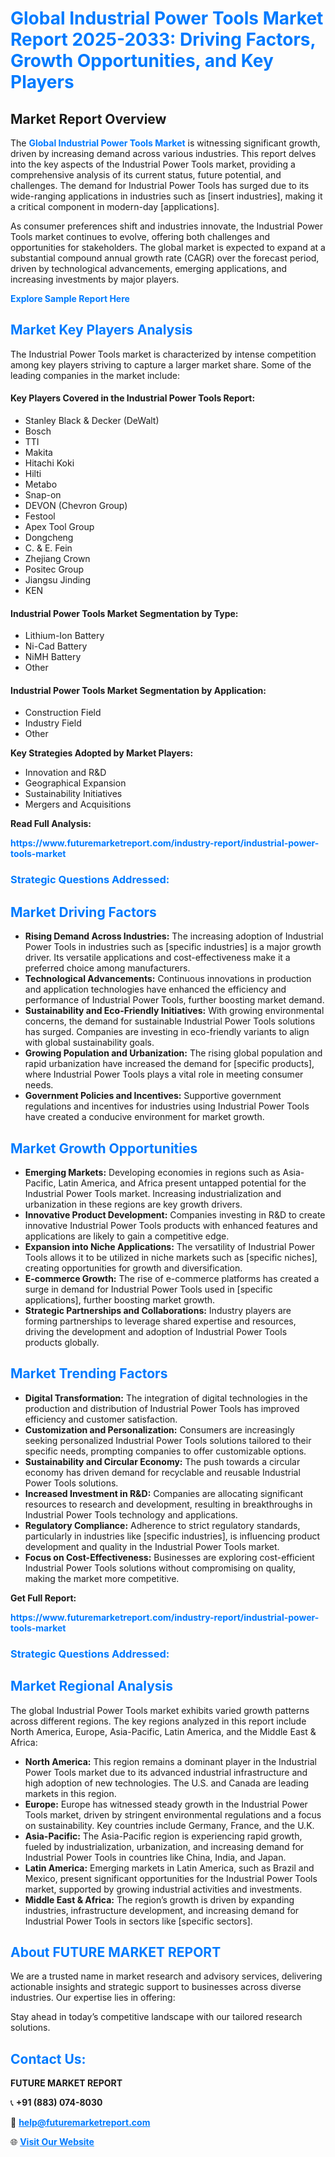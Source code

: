 <h1 style="color: #007BFF;">Global Industrial Power Tools Market Report 2025-2033: Driving Factors, Growth Opportunities, and Key Players</h1>

<section id="overview">
<h2>Market Report Overview</h2>
<p>The <a href="https://www.futuremarketreport.com/industry-report/industrial-power-tools-market" style="color: #007BFF; text-decoration: none;"><strong>Global Industrial Power Tools Market</strong></a> is witnessing significant growth, driven by increasing demand across various industries. This report delves into the key aspects of the Industrial Power Tools market, providing a comprehensive analysis of its current status, future potential, and challenges. The demand for Industrial Power Tools has surged due to its wide-ranging applications in industries such as [insert industries], making it a critical component in modern-day [applications].</p>
<p>As consumer preferences shift and industries innovate, the Industrial Power Tools market continues to evolve, offering both challenges and opportunities for stakeholders. The global market is expected to expand at a substantial compound annual growth rate (CAGR) over the forecast period, driven by technological advancements, emerging applications, and increasing investments by major players.</p>
</section>

<section id="overview">
<p><a href="https://www.futuremarketreport.com/request-sample/reportId=59054" style="color: #007BFF; text-decoration: none;"><strong>Explore Sample Report Here</strong></a></p>
</section>

<section id="key-players">
<h2 style="color: #007BFF;">Market Key Players Analysis</h2>
<p>The Industrial Power Tools market is characterized by intense competition among key players striving to capture a larger market share. Some of the leading companies in the market include:</p>
<h4>Key Players Covered in the Industrial Power Tools Report:</h4>
<ul><li>Stanley Black &amp; Decker (DeWalt)</li><li>Bosch</li><li>TTI</li><li>Makita</li><li>Hitachi Koki</li><li>Hilti</li><li>Metabo</li><li>Snap-on</li><li>DEVON (Chevron Group)</li><li>Festool</li><li>Apex Tool Group</li><li>Dongcheng</li><li>C. &amp; E. Fein</li><li>Zhejiang Crown</li><li>Positec Group</li><li>Jiangsu Jinding</li><li>KEN</li></ul>
<h4>Industrial Power Tools Market Segmentation by Type:</h4>
<ul><li>Lithium-Ion Battery</li><li>Ni-Cad Battery</li><li>NiMH Battery</li><li>Other</li></ul>

<h4>Industrial Power Tools Market Segmentation by Application:</h4>
<ul><li>Construction Field</li><li>Industry Field</li><li>Other</li></ul>
<p><strong>Key Strategies Adopted by Market Players:</strong></p>
<ul>
<li>Innovation and R&D</li>
<li>Geographical Expansion</li>
<li>Sustainability Initiatives</li>
<li>Mergers and Acquisitions</li>
</ul>
</section>

<section>
<p><strong>Read Full Analysis: </strong></p><a href="https://www.futuremarketreport.com/industry-report/industrial-power-tools-market" style="color: #007BFF; text-decoration: none;"><strong>https://www.futuremarketreport.com/industry-report/industrial-power-tools-market</strong></a>
<h3 style="color: #007BFF;">Strategic Questions Addressed:</h3>
</section>

<section id="driving-factors">
<h2 style="color: #007BFF;">Market Driving Factors</h2>
<ul>
<li><strong>Rising Demand Across Industries:</strong> The increasing adoption of Industrial Power Tools in industries such as [specific industries] is a major growth driver. Its versatile applications and cost-effectiveness make it a preferred choice among manufacturers.</li>
<li><strong>Technological Advancements:</strong> Continuous innovations in production and application technologies have enhanced the efficiency and performance of Industrial Power Tools, further boosting market demand.</li>
<li><strong>Sustainability and Eco-Friendly Initiatives:</strong> With growing environmental concerns, the demand for sustainable Industrial Power Tools solutions has surged. Companies are investing in eco-friendly variants to align with global sustainability goals.</li>
<li><strong>Growing Population and Urbanization:</strong> The rising global population and rapid urbanization have increased the demand for [specific products], where Industrial Power Tools plays a vital role in meeting consumer needs.</li>
<li><strong>Government Policies and Incentives:</strong> Supportive government regulations and incentives for industries using Industrial Power Tools have created a conducive environment for market growth.</li>
</ul>
</section>

<section id="growth-opportunities">
<h2 style="color: #007BFF;">Market Growth Opportunities</h2>
<ul>
<li><strong>Emerging Markets:</strong> Developing economies in regions such as Asia-Pacific, Latin America, and Africa present untapped potential for the Industrial Power Tools market. Increasing industrialization and urbanization in these regions are key growth drivers.</li>
<li><strong>Innovative Product Development:</strong> Companies investing in R&D to create innovative Industrial Power Tools products with enhanced features and applications are likely to gain a competitive edge.</li>
<li><strong>Expansion into Niche Applications:</strong> The versatility of Industrial Power Tools allows it to be utilized in niche markets such as [specific niches], creating opportunities for growth and diversification.</li>
<li><strong>E-commerce Growth:</strong> The rise of e-commerce platforms has created a surge in demand for Industrial Power Tools used in [specific applications], further boosting market growth.</li>
<li><strong>Strategic Partnerships and Collaborations:</strong> Industry players are forming partnerships to leverage shared expertise and resources, driving the development and adoption of Industrial Power Tools products globally.</li>
</ul>
</section>

<section id="trending-factors">
<h2 style="color: #007BFF;">Market Trending Factors</h2>
<ul>
<li><strong>Digital Transformation:</strong> The integration of digital technologies in the production and distribution of Industrial Power Tools has improved efficiency and customer satisfaction.</li>
<li><strong>Customization and Personalization:</strong> Consumers are increasingly seeking personalized Industrial Power Tools solutions tailored to their specific needs, prompting companies to offer customizable options.</li>
<li><strong>Sustainability and Circular Economy:</strong> The push towards a circular economy has driven demand for recyclable and reusable Industrial Power Tools solutions.</li>
<li><strong>Increased Investment in R&D:</strong> Companies are allocating significant resources to research and development, resulting in breakthroughs in Industrial Power Tools technology and applications.</li>
<li><strong>Regulatory Compliance:</strong> Adherence to strict regulatory standards, particularly in industries like [specific industries], is influencing product development and quality in the Industrial Power Tools market.</li>
<li><strong>Focus on Cost-Effectiveness:</strong> Businesses are exploring cost-efficient Industrial Power Tools solutions without compromising on quality, making the market more competitive.</li>
</ul>
</section>

<section>
<p><strong>Get Full Report: </strong></p><a href="https://www.futuremarketreport.com/industry-report/industrial-power-tools-market" style="color: #007BFF; text-decoration: none;"><strong>https://www.futuremarketreport.com/industry-report/industrial-power-tools-market</strong></a>
<h3 style="color: #007BFF;">Strategic Questions Addressed:</h3>
</section>


<section id="regional-analysis">
<h2 style="color: #007BFF;">Market Regional Analysis</h2>
<p>The global Industrial Power Tools market exhibits varied growth patterns across different regions. The key regions analyzed in this report include North America, Europe, Asia-Pacific, Latin America, and the Middle East & Africa:</p>
<ul>
<li><strong>North America:</strong> This region remains a dominant player in the Industrial Power Tools market due to its advanced industrial infrastructure and high adoption of new technologies. The U.S. and Canada are leading markets in this region.</li>
<li><strong>Europe:</strong> Europe has witnessed steady growth in the Industrial Power Tools market, driven by stringent environmental regulations and a focus on sustainability. Key countries include Germany, France, and the U.K.</li>
<li><strong>Asia-Pacific:</strong> The Asia-Pacific region is experiencing rapid growth, fueled by industrialization, urbanization, and increasing demand for Industrial Power Tools in countries like China, India, and Japan.</li>
<li><strong>Latin America:</strong> Emerging markets in Latin America, such as Brazil and Mexico, present significant opportunities for the Industrial Power Tools market, supported by growing industrial activities and investments.</li>
<li><strong>Middle East & Africa:</strong> The region’s growth is driven by expanding industries, infrastructure development, and increasing demand for Industrial Power Tools in sectors like [specific sectors].</li>
</ul>
</section>

<footer>
<h2 style="color: #007BFF;">About FUTURE MARKET REPORT</h2>
<p>We are a trusted name in market research and advisory services, delivering actionable insights and strategic support to businesses across diverse industries. Our expertise lies in offering:</p>

<p>Stay ahead in today’s competitive landscape with our tailored research solutions.</p>

<h2 style="color: #007BFF;">Contact Us:</h2>
<p><strong>FUTURE MARKET REPORT</strong></p>
<p>📞 <strong>+91 (883) 074-8030</strong></p>
<p>📧 <strong><a href="mailto:help@futuremarketreport.com" style="color: #007BFF;">help@futuremarketreport.com</a></strong></p>
<p>🌐 <strong><a href="https://www.futuremarketreport.com/" style="color: #007BFF;">Visit Our Website</a></strong></p>
</footer>
